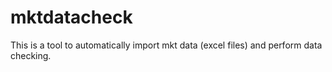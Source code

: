 # mktdatacheck
This is a tool to automatically import mkt data (excel files) and perform data checking.


